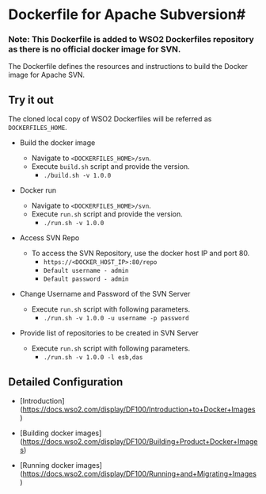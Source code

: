 # Dockerfile for Apache Subversion#

### Note: This Dockerfile is added to WSO2 Dockerfiles repository as there is no official docker image for SVN.

The Dockerfile defines the resources and instructions to build the Docker image for Apache SVN.

## Try it out

The cloned local copy of WSO2 Dockerfiles will be referred as `DOCKERFILES_HOME`.

* Build the docker image
    - Navigate to `<DOCKERFILES_HOME>/svn`.
    - Execute `build.sh` script and provide the version.
        + `./build.sh -v 1.0.0`

* Docker run
    - Navigate to `<DOCKERFILES_HOME>/svn`.
    - Execute `run.sh` script and provide the version.
        + `./run.sh -v 1.0.0`

* Access SVN Repo
    -  To access the SVN Repository, use the docker host IP and port 80.
        + `https://<DOCKER_HOST_IP>:80/repo`
        + `Default username - admin`
        + `Default password - admin`

* Change Username and Password of the SVN Server
    -  Execute `run.sh` script with following parameters.
        + `./run.sh -v 1.0.0 -u username -p password`

* Provide list of repositories to be created in SVN Server
    -  Execute `run.sh` script with following parameters.
        + `./run.sh -v 1.0.0 -l esb,das`

## Detailed Configuration

* [Introduction] (https://docs.wso2.com/display/DF100/Introduction+to+Docker+Images)

* [Building docker images] (https://docs.wso2.com/display/DF100/Building+Product+Docker+Images)

* [Running docker images] (https://docs.wso2.com/display/DF100/Running+and+Migrating+Images)
